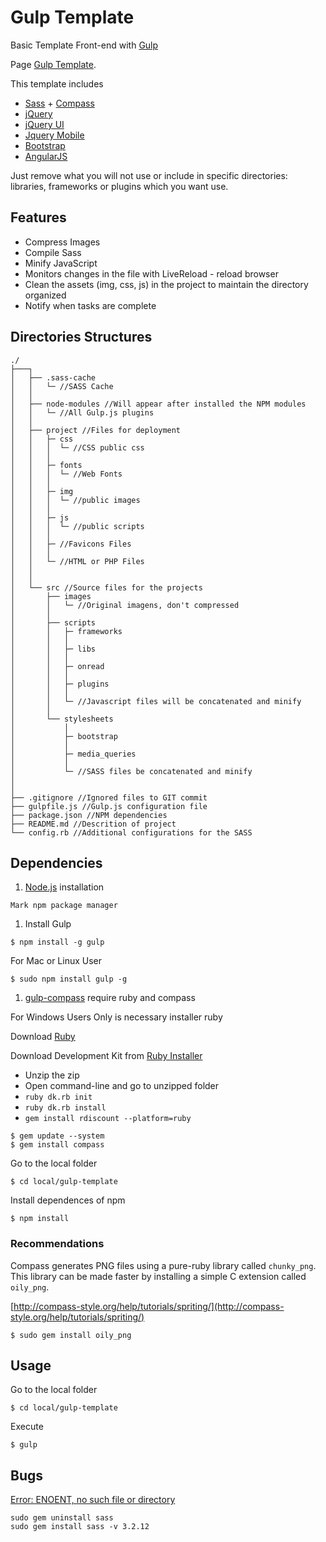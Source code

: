 # Gulp Template

Basic Template Front-end with [Gulp](http://gulpjs.com/)

Page [Gulp Template](http://tiagoporto.github.io/gulp-template/).

This template includes

* [Sass](http://sass-lang.com/) + [Compass](http://compass-style.org/)
* [jQuery](http://jquery.com/)
* [jQuery UI](http://jqueryui.com/)
* [Jquery Mobile](http://jquerymobile.com/)
* [Bootstrap](http://getbootstrap.com/)
* [AngularJS](http://angularjs.org/)

Just remove what you will not use or include in specific directories: libraries, frameworks or plugins which you want use.

## Features

* Compress Images
* Compile Sass
* Minify JavaScript
* Monitors changes in the file with LiveReload - reload browser
* Clean the assets (img, css, js) in the project to maintain the directory organized
* Notify when tasks are complete

## Directories Structures

```
./
├───┐
│   ├── .sass-cache
│   │   └─ //SASS Cache
│   │
│   ├── node-modules //Will appear after installed the NPM modules
│   │   └─ //All Gulp.js plugins
│   │
│   ├── project //Files for deployment
│   │   ├─ css
│   │   │  └─ //CSS public css
│   │   │
│   │   ├─ fonts
│   │   │  └─ //Web Fonts
│   │   │
│   │   ├─ img
│   │   │  └─ //public images
│   │   │
│   │   ├─ js
│   │   │  └─ //public scripts
│   │   │
│   │   ├─ //Favicons Files
│   │   │
│   │   └─ //HTML or PHP Files
│   │
│   │
│   └── src //Source files for the projects
│       ├── images
│       │   └─ //Original imagens, don't compressed
│       │
│       ├── scripts
│       │   ├─ frameworks
│       │   │
│       │   ├─ libs
│       │   │
│       │   ├─ onread
│       │   │
│       │   ├─ plugins
│       │   │
│       │   └─ //Javascript files will be concatenated and minify
│       │
│       └── stylesheets
│           │
│           ├─ bootstrap
│           │
│           ├─ media_queries
│           │
│           └─ //SASS files be concatenated and minify
│
│
├── .gitignore //Ignored files to GIT commit
├── gulpfile.js //Gulp.js configuration file
├── package.json //NPM dependencies
├── README.md //Descrition of project
└── config.rb //Additional configurations for the SASS
```


## Dependencies

1. [Node.js](http://nodejs.org/) installation

  `Mark npm package manager`


1. Install Gulp

  ```
  $ npm install -g gulp
  ```

  For Mac or Linux User

  ```
  $ sudo npm install gulp -g
  ```


1. [gulp-compass](https://www.npmjs.org/package/gulp-compass) require ruby and compass

  For Windows Users Only is necessary installer ruby

  Download [Ruby](https://www.ruby-lang.org/pt/)

  Download Development Kit from [Ruby Installer](http://rubyinstaller.org/downloads/)

  * Unzip the zip
  * Open command-line and go to unzipped folder
  * `ruby dk.rb init`
  * `ruby dk.rb install`
  * `gem install rdiscount --platform=ruby`


```
$ gem update --system
$ gem install compass
```

Go to the local folder

```
$ cd local/gulp-template
```


Install dependences of npm
```
$ npm install
```

### Recommendations

Compass generates PNG files using a pure-ruby library called `chunky_png`. This library can be made faster by installing a simple C extension called `oily_png`.

[http://compass-style.org/help/tutorials/spriting/](http://compass-style.org/help/tutorials/spriting/)

```
$ sudo gem install oily_png
```



## Usage

Go to the local folder

```
$ cd local/gulp-template
```

Execute

```
$ gulp
```

## Bugs

[Error: ENOENT, no such file or directory](https://github.com/appleboy/gulp-compass/issues/15)

```
sudo gem uninstall sass
sudo gem install sass -v 3.2.12
```